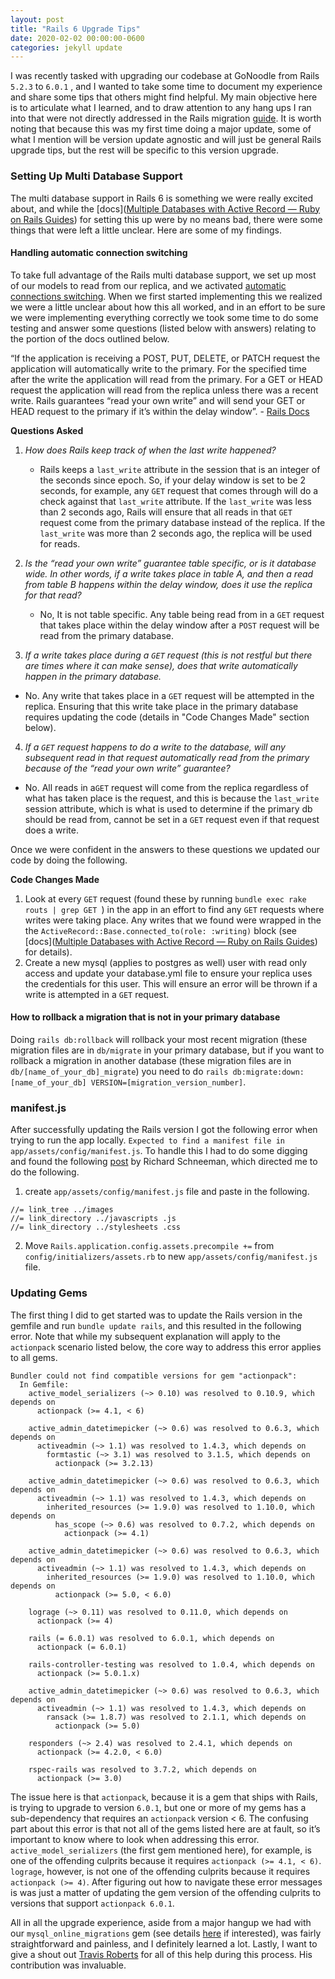 ```yaml
---
layout: post
title: "Rails 6 Upgrade Tips"
date: 2020-02-02 00:00:00-0600
categories: jekyll update
---
```

I was recently tasked with upgrading our codebase at GoNoodle from Rails `5.2.3` to `6.0.1` , and I wanted to take some time to document my experience and share some tips that others might find helpful. My main objective here is to articulate what I learned, and to draw attention to any hang ups I ran into that were not directly addressed in the Rails migration [guide](https://edgeguides.rubyonrails.org/upgrading_ruby_on_rails.html#upgrading-from-rails-5-2-to-rails-6-0). It is worth noting that because this was my first time doing a major update, some of what I mention will be version update agnostic and will just be general Rails upgrade tips, but the rest will be specific to this version upgrade.


### Setting Up Multi Database Support
The multi database support in Rails 6 is something we were really excited about, and while the [docs]([Multiple Databases with Active Record — Ruby on Rails Guides](https://guides.rubyonrails.org/active_record_multiple_databases.html)) for setting this up were by no means bad, there were some things that were left a little unclear. Here are some of my findings.

#### Handling automatic connection switching

To take full advantage of the Rails multi database support, we set up most of our models to read from our replica, and we activated [automatic connections switching](https://guides.rubyonrails.org/active_record_multiple_databases.html#activating-automatic-connection-switching). When we first started implementing this we realized we were a little unclear about how this all worked, and in an effort to be sure we were implementing everything correctly we took some time to do some testing and answer some questions (listed below with answers) relating to the portion of the docs outlined below.

“If the application is receiving a POST, PUT, DELETE, or PATCH request the application will automatically write to the primary. For the specified time after the write the application will read from the primary. For a GET or HEAD request the application will read from the replica unless there was a recent write. Rails guarantees “read your own write” and will send your GET or HEAD request to the primary if it’s within the delay window”. - [Rails Docs](https://guides.rubyonrails.org/active_record_multiple_databases.html#activating-automatic-connection-switching)

**Questions Asked**

1. *How does Rails keep track of when the last write happened?*
	* Rails keeps a `last_write` attribute in the session that is an integer of the seconds since epoch. So, if your delay window is set to be 2 seconds, for example,  any `GET` request  that comes through will do a check against that `last_write` attribute. If the `last_write` was less than 2 seconds ago, Rails will ensure that all reads in that `GET` request come from the primary database instead of the replica. If the `last_write` was more than 2 seconds ago, the replica will be used for reads.

2. *Is the “read your own write” guarantee table specific, or is it database wide. In other words, if a write takes place in table A, and then a read from table B happens within the delay window, does it use the replica for that read?*
	* No, It is not table specific. Any table being read from in a `GET` request that takes place within the delay window after a `POST` request will be read from the primary database.

3. *If a write takes place during a `GET` request (this is not restful but there are times where it can make sense), does that write automatically happen in the primary database.*
  * No. Any write that takes place in a `GET` request will be attempted in the replica. Ensuring that this write take place in the primary database requires updating the code (details in "Code Changes Made" section below).

4. *If a `GET` request happens to do a write to the database, will any subsequent read in that request automatically read from the primary because of the “read your own write” guarantee?*
  * No. All reads in a`GET` request will come from the replica regardless of what has taken place is the request, and this is because the `last_write` session attribute, which is what is used to determine if the primary db should be read from, cannot be set in a `GET` request even if that request does a write.

Once we were confident in the answers to these questions we updated our code by doing the following.

**Code Changes Made**

1. Look at every `GET` request (found these by running  `bundle exec rake routs | grep GET `) in the app in an effort to find any `GET` requests where writes were taking place. Any writes that we found were wrapped in the the `ActiveRecord::Base.connected_to(role: :writing)` block (see [docs]([Multiple Databases with Active Record — Ruby on Rails Guides](https://guides.rubyonrails.org/active_record_multiple_databases.html#using-manual-connection-switching)) for details).
2. Create a new mysql (applies to postgres as well) user with read only access and update your database.yml file to ensure your replica uses the credentials for this user. This will ensure an error will be thrown if a write is attempted in a `GET` request.

#### How to rollback a migration that is not in your primary database

Doing `rails db:rollback` will rollback your most recent migration (these migration files are in `db/migrate` in your primary database, but if you want to rollback a migration in another database (these migration files are in `db/[name_of_your_db]_migrate`) you need to do `rails db:migrate:down:[name_of_your_db] VERSION=[migration_version_number]`.

### manifest.js

After successfully updating the Rails version I got the following error when trying to run the app locally. `Expected to find a manifest file in app/assets/config/manifest.js`. To handle this I had to do some digging and found the following [post](https://www.schneems.com/2017/11/22/self-hosted-config-introducing-the-sprockets-manifestjs/) by Richard Schneeman, which directed me to do the following.

1. create `app/assets/config/manifest.js` file and paste in the following.
```
//= link_tree ../images
//= link_directory ../javascripts .js
//= link_directory ../stylesheets .css
```
2. Move `Rails.application.config.assets.precompile +=` from `config/initializers/assets.rb` to new `app/assets/config/manifest.js` file.

### Updating Gems
The first thing I did to get started was to update the Rails version in the gemfile and run `bundle update rails`, and this resulted in the following error. Note that while my subsequent explanation will apply to the `actionpack`  scenario listed below, the core way to address this error applies to all gems.
```
Bundler could not find compatible versions for gem "actionpack":
  In Gemfile:
    active_model_serializers (~> 0.10) was resolved to 0.10.9, which depends on
      actionpack (>= 4.1, < 6)

    active_admin_datetimepicker (~> 0.6) was resolved to 0.6.3, which depends on
      activeadmin (~> 1.1) was resolved to 1.4.3, which depends on
        formtastic (~> 3.1) was resolved to 3.1.5, which depends on
          actionpack (>= 3.2.13)

    active_admin_datetimepicker (~> 0.6) was resolved to 0.6.3, which depends on
      activeadmin (~> 1.1) was resolved to 1.4.3, which depends on
        inherited_resources (>= 1.9.0) was resolved to 1.10.0, which depends on
          has_scope (~> 0.6) was resolved to 0.7.2, which depends on
            actionpack (>= 4.1)

    active_admin_datetimepicker (~> 0.6) was resolved to 0.6.3, which depends on
      activeadmin (~> 1.1) was resolved to 1.4.3, which depends on
        inherited_resources (>= 1.9.0) was resolved to 1.10.0, which depends on
          actionpack (>= 5.0, < 6.0)

    lograge (~> 0.11) was resolved to 0.11.0, which depends on
      actionpack (>= 4)

    rails (= 6.0.1) was resolved to 6.0.1, which depends on
      actionpack (= 6.0.1)

    rails-controller-testing was resolved to 1.0.4, which depends on
      actionpack (>= 5.0.1.x)

    active_admin_datetimepicker (~> 0.6) was resolved to 0.6.3, which depends on
      activeadmin (~> 1.1) was resolved to 1.4.3, which depends on
        ransack (>= 1.8.7) was resolved to 2.1.1, which depends on
          actionpack (>= 5.0)

    responders (~> 2.4) was resolved to 2.4.1, which depends on
      actionpack (>= 4.2.0, < 6.0)

    rspec-rails was resolved to 3.7.2, which depends on
      actionpack (>= 3.0)
```
 The issue here is that `actionpack`, because it is a gem that ships with Rails, is trying to upgrade to version `6.0.1`, but one or more of my gems has a sub-dependency that requires an `actionpack` version < 6.  The confusing part about this error is that not all of the gems listed here are at fault, so it’s important to know where to look when addressing this error. `active_model_serializers` (the first gem mentioned here), for example, is one of the offending culprits because it requires `actionpack (>= 4.1, < 6)`. `lograge`, however, is not one of the offending culprits because it requires `actionpack (>= 4)`. After figuring out how to navigate these error messages is was just a matter of updating the gem version of the offending culprits to versions that support `actionpack 6.0.1`.

All in all the upgrade experience, aside from a major hangup we had with our `mysql_online_migrations` gem (see details [here](https://github.com/rails/rails/issues/38168) if interested), was fairly straightforward and painless, and I definitely learned a lot. Lastly, I want to give a shout out [Travis Roberts](https://github.com/traviskroberts) for all of this help during this process. His contribution was invaluable.
